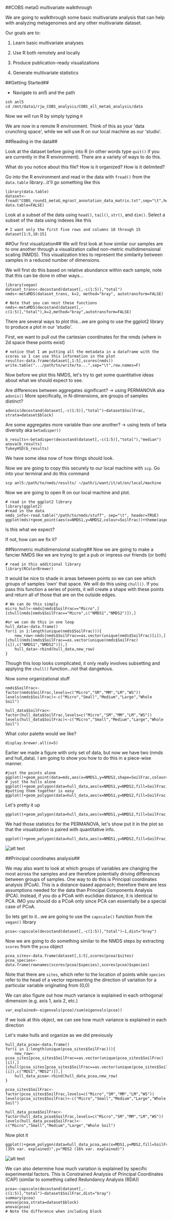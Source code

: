 ##COBS metaG multivariate walkthrough

[nmds]: https://raw.githubusercontent.com/ryanjw/COBS_all_metaG_analysis/master/walkthrough/nmds.jpg
[pcoa_no_arrows]: https://raw.githubusercontent.com/ryanjw/COBS_all_metaG_analysis/master/walkthrough/pcoa_no_arrows.jpg

We are going to walkthrough some basic multivariate analysis that can help with analyzing metagenomes and any other multivariate dataset.

Our goals are to:

1. Learn basic multivariate analyses

2. Use R both remotely and locally

3. Produce publication-ready visualizations

4. Generate multivariate statistics

##Getting Started##
- Navigate to anl5 and the path
```
ssh anl5
cd /mnt/data1/rjw_COBS_analysis/COBS_all_metaG_analysis/data
```
Now we will run R by simply typing ``R``

We are now in a remote R environment.  Think of this as your 'data crunching space', while we will use R on our local machine as our 'studio'.

##Reading in the data##

Look at the dataset before going into R (in other words type ``quit()`` if you are currently in the R environment).  There are a variety of ways to do this.

What do you notice about this file?  How is it organized?  How is it delimited?

Go into the R environment and read in the data with ``fread()`` from the `data.table` library...it'll go something like this
```
library(data.table)
dataset<-fread("COBS_round1_metaG_mgrast_annotation_data_matrix.txt",sep="\t",header=TRUE, data.table=FALSE)
```
Look at a subset of the data using `head()`, `tail()`, `str()`, and `dim()`.  Select a subset of the data using indexes like this
```
# I want only the first five rows and columns 10 through 15
dataset[1:5,10:15]
```
##Our first visualization##
We will first look at how similar our samples are to one another through a visualization called non-metric multidimensional scaling (NMDS).  This visualization tries to represent the similarity between samples in a reduced number of dimensions.

We will first do this based on relative abundance within each sample, note that this can be done in other ways...
```
library(vegan)
dataset_trans<-decostand(dataset[,-c(1:5)],"total")
nmds<-metaMDS(dataset_trans, k=2, method="bray", autotransform=FALSE)

# Note that you can nest these functions
nmds<-metaMDS(decostand(dataset[,-c(1:5)],"total"),k=2,method="bray",autotransform=FALSE)

```
There are several ways to plot this...we are going to use the ggplot2 library to produce a plot in our 'studio'.

First, we want to pull out the cartesian coordinates for the nmds (where in 2d space these points exist)
```
# notice that I am putting all the metadata in a dataframe with the scores so I can use this information in the plot
results<-data.frame(dataset[,1:5],scores(nmds))
write.table(".../path/to/write/to...",sep="\t",row.names=F)
```
Now before we plot this NMDS, let's try to get some quantitative ideas about what we should expect to see.

Are differences between aggregates significant? -> using PERMANOVA aka ``adonis()``
More specifically, in N-dimensions, are groups of samples distinct?
```
adonis(decostand(dataset[,-c(1:5)],"total")~dataset$SoilFrac, strata=dataset$block)

```
Are some aggregates more variable than one another? -> using tests of beta diversity aka ``betadisper()``
```
b_results<-betadisper(decostand(dataset[,-c(1:5)],"total"),"median")
anova(b_results)
TukeyHSD(b_results)
```
We have some idea now of how things should look.  

Now we are going to copy this securely to our local machine with ``scp``.
Go into your terminal and do this command

```
scp anl5:/path/to/nmds/results/ ~/path/i/want/it/at/on/local/machine
```
Now we are going to open R on our local machine and plot.

```
# read in the ggplot2 library
library(ggplot2)
#read in the data
nmds_info<-read.table("/path/to/nmds/stuff", sep="\t", header=TRUE)
ggplot(mds)+geom_point(aes(x=NMDS1,y=NMDS2,colour=SoilFrac))+theme(aspect.ratio=1)
```

Is this what we expect?

If not, how can we fix it?

##Nonmetric multidimensional scaling##
Now we are going to make a fancier NMDS like we are trying to get a pub or impress our friends (or both)
```
# read in this additional library
library(RColorBrewer)
```
It would be nice to shade in areas between points so we can see which groups of samples 'own' that space.  We will do this using ``chull()``.  If you pass this function a series of points, it will create a shape with these points and return all of those that are on the outside edges.

```
# We can do this simply
micro_hull<-nmds[nmds$SoilFrac=="Micro",][chull(nmds[nmds$SoilFrac=="Micro",c("NMDS1","NMDS2")]),]

#or we can do this in one loop
hull_data<-data.frame()
for(i in 1:length(unique(nmds$SoilFrac))){
	new_row<-nmds[nmds$SoilFrac==as.vector(unique(nmds$SoilFrac)[i]),][chull(nmds[nmds$SoilFrac==as.vector(unique(nmds$SoilFrac)[i]),c("NMDS1","NMDS2")]),]
	hull_data<-rbind(hull_data,new_row)
}
```
Though this loop looks complicated, it only really involves subsetting and applying the ``chull()`` function...not that dange`R`ous.

Now some organizational stuff
```
nmds$SoilFrac<-factor(nmds$SoilFrac,levels=c("Micro","SM","MM","LM","WS"))
levels(nmds$SoilFrac)<-c("Micro","Small","Medium","Large","Whole Soil")

hull_data$SoilFrac<-factor(hull_data$SoilFrac,levels=c("Micro","SM","MM","LM","WS"))
levels(hull_data$SoilFrac)<-c("Micro","Small","Medium","Large","Whole Soil")
```
What color palette would we like?
```
display.brewer.all(n=5)
```

Earlier we made a figure with only set of data, but now we have two (nmds and hull_data).  I am going to show you how to do this in a piece-wise manner.
```
#just the points alone
ggplot()+geom_point(data=mds,aes(x=NMDS1,y=NMDS2,shape=SoilFrac,colour=SoilFrac),size=4)
# just the hulls alone
ggplot()+geom_polygon(data=hull_data,aes(x=NMDS1,y=NMDS2,fill=SoilFrac,group=SoilFrac),alpha=0.3)
#putting them together is easy
ggplot()+geom_polygon(data=hull_data,aes(x=NMDS1,y=NMDS2,fill=SoilFrac,group=SoilFrac),alpha=0.3)+geom_point(data=mds,aes(x=NMDS1,y=NMDS2,shape=SoilFrac,colour=SoilFrac),size=4)
```
Let's pretty it up
```
ggplot()+geom_polygon(data=hull_data,aes(x=NMDS1,y=NMDS2,fill=SoilFrac,group=SoilFrac),alpha=0.3)+geom_point(data=mds,aes(x=NMDS1,y=NMDS2,shape=SoilFrac,colour=SoilFrac),size=4)+theme_bw(base_size=20)+theme(aspect.ratio=1)+scale_colour_manual(name="Soil\nFraction",values=brewer.pal(5,"Dark2"))+scale_fill_manual(name="Soil\nFraction",values=brewer.pal(5,"Dark2"))+scale_shape_discrete(name="Soil\nFraction")
```
We had those statistics for the PERMANOVA, let's show put it in the plot so that the visualization is paired with quantitative info.
```
ggplot()+geom_polygon(data=hull_data,aes(x=NMDS1,y=NMDS2,fill=SoilFrac,group=SoilFrac),alpha=0.3)+geom_point(data=mds,aes(x=NMDS1,y=NMDS2,shape=SoilFrac,colour=SoilFrac),size=4)+theme_bw(base_size=20)+theme(aspect.ratio=1)+scale_colour_manual(name="Soil\nFraction",values=brewer.pal(5,"Dark2"))+scale_fill_manual(name="Soil\nFraction",values=brewer.pal(5,"Dark2"))+scale_shape_discrete(name="Soil\nFraction")+annotate("text",x=.25,y=.175,label="R[italic(pseudo)]^{2}==0.273~italic(P)==0.004",parse=TRUE)
```

![alt text][nmds]

##Principal coordinates analysis##

We may also want to look at which groups of variables are changing the most across the samples and are therefore potentially driving differences between groups of samples.  One way to do this is Principal coordinates analysis (PCoA).  This is a distance-based approach; therefore there are less assumptions needed for the data than Principal Components Analysis (PCA).  Instead, if you do a PCoA with euclidian distance, it is identical to PCA.  IMO you should do a PCoA only since PCA can essentially be a special case of PCoA.  

So lets get to it...we are going to use the ``capscale()`` function from the `vegan()` library

```
pcoa<-capscale(decostand(dataset[,-c(1:5)],"total")~1,dist="bray")
```
Now we are going to do something similar to the NMDS steps by extracting `scores` from the `pcoa` object

```
pcoa_sites<-data.frame(dataset[,1:5],scores(pcoa)$sites)
pcoa_species<-data.frame(rownames(scores(pcoa)$species),scores(pcoa)$species)
```
Note that there are `sites`, which refer to the location of points while `species` refer to the head of a vector representing the direction of variation for a particular variable originating from (0,0)

We can also figure out how much variance is explained in each orthogonal dimension (e.g. axis 1, axis 2, etc.)
```
var_explained<-eigenvals(pcoa)/sum(eigenvals(pcoa))
```
If we look at this object, we can see how much variance is explained in each direction

Let's make hulls and organize as we did previously
```
hull_data_pcoa<-data.frame()
for(i in 1:length(unique(pcoa_sites$SoilFrac))){
	new_row<-pcoa_sites[pcoa_sites$SoilFrac==as.vector(unique(pcoa_sites$SoilFrac)[i]),][chull(pcoa_sites[pcoa_sites$SoilFrac==as.vector(unique(pcoa_sites$SoilFrac)[i]),c("MDS1","MDS2")]),]
	hull_data_pcoa<-rbind(hull_data_pcoa,new_row)
}

pcoa_sites$SoilFrac<-factor(pcoa_sites$SoilFrac,levels=c("Micro","SM","MM","LM","WS"))
levels(pcoa_sites$SoilFrac)<-c("Micro","Small","Medium","Large","Whole Soil")

hull_data_pcoa$SoilFrac<-factor(hull_data_pcoa$SoilFrac,levels=c("Micro","SM","MM","LM","WS"))
levels(hull_data_pcoa$SoilFrac)<-c("Micro","Small","Medium","Large","Whole Soil")
```

Now plot it
```
ggplot()+geom_polygon(data=hull_data_pcoa,aes(x=MDS1,y=MDS2,fill=SoilFrac,group=SoilFrac),alpha=0.3)+geom_point(data=pcoa_sites,aes(x=MDS1,y=MDS2,shape=SoilFrac,colour=SoilFrac),size=4)+theme_bw(base_size=15)+theme(aspect.ratio=1)+scale_colour_manual(name="Soil\nFraction",values=brewer.pal(5,"Dark2"))+scale_fill_manual(name="Soil\nFraction",values=brewer.pal(5,"Dark2"))+scale_shape_discrete(name="Soil\nFraction")+labs(x="MDS1 (35% var. explained)",y="MDS2 (16% var. explained)")
```
![alt text][pcoa_no_arrows]

We can also determine how much variation is explained by specific experimental factors.  This is Constrained Analysis of Principal Coordinates (CAP) (similar to something called Redundancy Analysis (RDA))
```
pcoa<-capscale(decostand(dataset[,-c(1:5)],"total")~dataset$SoilFrac,dist="bray")
summary(pcoa)
anova(pcoa,strata=dataset$block)
anova(pcoa)
# Note the difference when including block
```
